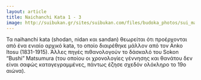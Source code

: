 ```yaml
---
layout: article
title: Naichanchi Kata 1 - 3
image: http://suibukan.gr/sites/suibukan.com/files/budoka_photos/sui_matsumura.jpg?1280632962
---
```


Τα naihanchi kata (shodan, nidan και sandan) θεωρείται ότι προέρχονται από ένα ενιαίο αρχικό kata, το οποίο διαιρέθηκε μάλλον από τον Anko Itosu (1831-1915). Άλλες πηγές πιθανολογούν το δάσκαλό του Sokon “Bushi” Matsumura (του οποίου οι χρονολογίες γέννησης και θανάτου δεν είναι σαφώς καταγεγραμμένες, πάντως έζησε σχεδόν ολόκληρο το 19ο αιώνα).